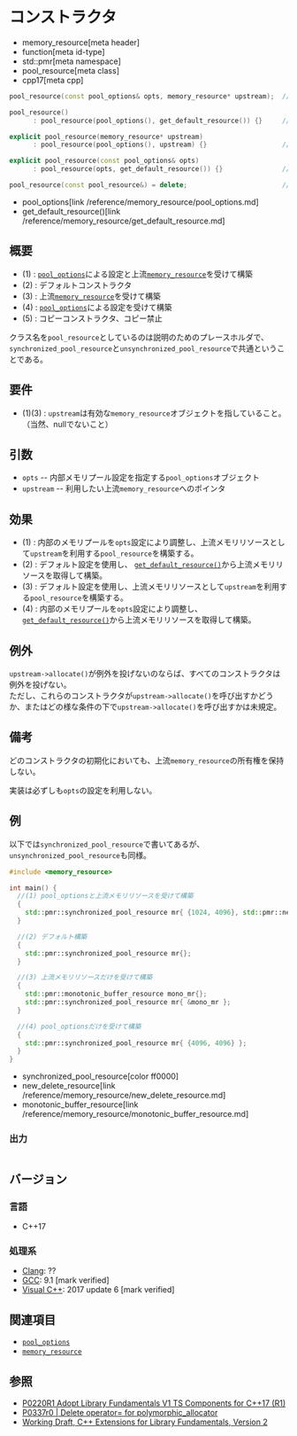 # コンストラクタ
* memory_resource[meta header]
* function[meta id-type]
* std::pmr[meta namespace]
* pool_resource[meta class]
* cpp17[meta cpp]

```cpp
pool_resource(const pool_options& opts, memory_resource* upstream);  //(1)

pool_resource()
      : pool_resource(pool_options(), get_default_resource()) {}     //(2)

explicit pool_resource(memory_resource* upstream)
      : pool_resource(pool_options(), upstream) {}                   //(3)

explicit pool_resource(const pool_options& opts)
      : pool_resource(opts, get_default_resource()) {}               //(4)

pool_resource(const pool_resource&) = delete;                        //(5)
```
* pool_options[link /reference/memory_resource/pool_options.md]
* get_default_resource()[link /reference/memory_resource/get_default_resource.md]

## 概要

- (1) : [`pool_options`](/reference/memory_resource/pool_options.md)による設定と上流[`memory_resource`](/reference/memory_resource/memory_resource.md)を受けて構築
- (2) : デフォルトコンストラクタ
- (3) : 上流[`memory_resource`](/reference/memory_resource/memory_resource.md)を受けて構築
- (4) : [`pool_options`](/reference/memory_resource/pool_options.md)による設定を受けて構築
- (5) : コピーコンストラクタ、コピー禁止

クラス名を`pool_resource`としているのは説明のためのプレースホルダで、`synchronized_pool_resource`と`unsynchronized_pool_resource`で共通ということである。

## 要件

- (1)(3) : `upstream`は有効な`memory_resource`オブジェクトを指していること。（当然、nullでないこと）

## 引数

- `opts` -- 内部メモリプール設定を指定する`pool_options`オブジェクト
- `upstream` -- 利用したい上流`memory_resource`へのポインタ

## 効果
- (1) : 内部のメモリプールを`opts`設定により調整し、上流メモリリソースとして`upstream`を利用する`pool_resource`を構築する。
- (2) : デフォルト設定を使用し、 [`get_default_resource()`](/reference/memory_resource/get_default_resource.md)から上流メモリリソースを取得して構築。
- (3) : デフォルト設定を使用し、上流メモリリソースとして`upstream`を利用する`pool_resource`を構築する。
- (4) : 内部のメモリプールを`opts`設定により調整し、[`get_default_resource()`](/reference/memory_resource/get_default_resource.md)から上流メモリリソースを取得して構築。

## 例外
`upstream->allocate()`が例外を投げないのならば、すべてのコンストラクタは例外を投げない。  
ただし、これらのコンストラクタが`upstream->allocate()`を呼び出すかどうか、またはどの様な条件の下で`upstream->allocate()`を呼び出すかは未規定。

## 備考
どのコンストラクタの初期化においても、上流`memory_resource`の所有権を保持しない。

実装は必ずしも`opts`の設定を利用しない。

## 例
以下では`synchronized_pool_resource`で書いてあるが、`unsynchronized_pool_resource`も同様。

```cpp example
#include <memory_resource>

int main() {
  //(1) pool_optionsと上流メモリリソースを受けて構築
  {
    std::pmr::synchronized_pool_resource mr{ {1024, 4096}, std::pmr::new_delete_resource() };
  }

  //(2) デフォルト構築
  {
    std::pmr::synchronized_pool_resource mr{};
  }

  //(3) 上流メモリリソースだけを受けて構築
  {
    std::pmr::monotonic_buffer_resource mono_mr{};
    std::pmr::synchronized_pool_resource mr{ &mono_mr };
  }

  //(4) pool_optionsだけを受けて構築
  {
    std::pmr::synchronized_pool_resource mr{ {4096, 4096} };
  }
}
```
* synchronized_pool_resource[color ff0000]
* new_delete_resource[link /reference/memory_resource/new_delete_resource.md]
* monotonic_buffer_resource[link /reference/memory_resource/monotonic_buffer_resource.md]

### 出力
```
```

## バージョン
### 言語
- C++17

### 処理系
- [Clang](/implementation.md#clang): ??
- [GCC](/implementation.md#gcc): 9.1 [mark verified]
- [Visual C++](/implementation.md#visual_cpp): 2017 update 6 [mark verified]

## 関連項目
- [`pool_options`](/reference/memory_resource/pool_options.md)
- [`memory_resource`](/reference/memory_resource/memory_resource.md)

## 参照
- [P0220R1 Adopt Library Fundamentals V1 TS Components for C++17 (R1)](http://www.open-std.org/jtc1/sc22/wg21/docs/papers/2016/p0220r1.html)
- [P0337r0 | Delete operator= for polymorphic_allocator](http://www.open-std.org/jtc1/sc22/wg21/docs/papers/2016/p0337r0.html)
- [Working Draft, C++ Extensions for Library Fundamentals, Version 2](http://www.open-std.org/jtc1/sc22/wg21/docs/papers/2015/n4562.html#memory.resource.synop)
